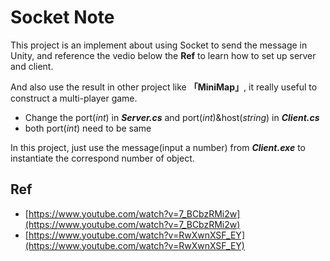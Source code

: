 Socket Note
===
This project is an implement about using Socket to send the message in Unity, and reference the vedio below the **Ref** to learn how to set up server and client.  
     
And also use the result in other project like **「MiniMap」**, it really useful to construct a multi-player game.

- Change the port(*int*) in ***Server.cs*** and  port(*int*)&host(*string*) in ***Client.cs***
- both port(*int*) need to be same

In this project, just use the message(input a number) from ***Client.exe*** to instantiate the correspond number of object.


## **Ref**
- [https://www.youtube.com/watch?v=7_BCbzRMi2w](https://www.youtube.com/watch?v=7_BCbzRMi2w)
- [https://www.youtube.com/watch?v=RwXwnXSF_EY](https://www.youtube.com/watch?v=RwXwnXSF_EY)
